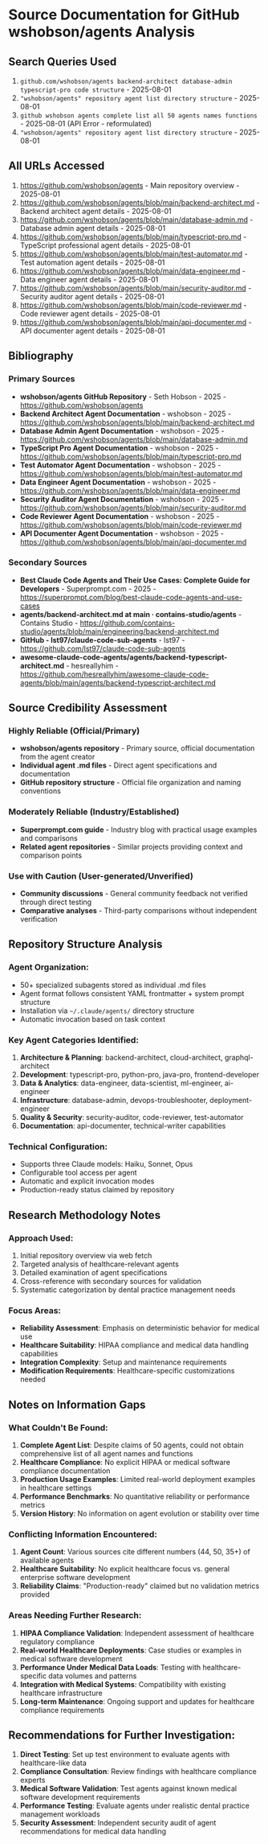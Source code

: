 # Source Documentation for GitHub wshobson/agents Analysis

## Search Queries Used
1. `github.com/wshobson/agents backend-architect database-admin typescript-pro code structure` - 2025-08-01 
2. `"wshobson/agents" repository agent list directory structure` - 2025-08-01
3. `github wshobson agents complete list all 50 agents names functions` - 2025-08-01 (API Error - reformulated)
4. `"wshobson/agents" repository agent list directory structure` - 2025-08-01

## All URLs Accessed
1. https://github.com/wshobson/agents - Main repository overview - 2025-08-01
2. https://github.com/wshobson/agents/blob/main/backend-architect.md - Backend architect agent details - 2025-08-01  
3. https://github.com/wshobson/agents/blob/main/database-admin.md - Database admin agent details - 2025-08-01
4. https://github.com/wshobson/agents/blob/main/typescript-pro.md - TypeScript professional agent details - 2025-08-01
5. https://github.com/wshobson/agents/blob/main/test-automator.md - Test automation agent details - 2025-08-01
6. https://github.com/wshobson/agents/blob/main/data-engineer.md - Data engineer agent details - 2025-08-01
7. https://github.com/wshobson/agents/blob/main/security-auditor.md - Security auditor agent details - 2025-08-01
8. https://github.com/wshobson/agents/blob/main/code-reviewer.md - Code reviewer agent details - 2025-08-01
9. https://github.com/wshobson/agents/blob/main/api-documenter.md - API documenter agent details - 2025-08-01

## Bibliography

### Primary Sources
- **wshobson/agents GitHub Repository** - Seth Hobson - 2025 - https://github.com/wshobson/agents
- **Backend Architect Agent Documentation** - wshobson - 2025 - https://github.com/wshobson/agents/blob/main/backend-architect.md
- **Database Admin Agent Documentation** - wshobson - 2025 - https://github.com/wshobson/agents/blob/main/database-admin.md
- **TypeScript Pro Agent Documentation** - wshobson - 2025 - https://github.com/wshobson/agents/blob/main/typescript-pro.md
- **Test Automator Agent Documentation** - wshobson - 2025 - https://github.com/wshobson/agents/blob/main/test-automator.md
- **Data Engineer Agent Documentation** - wshobson - 2025 - https://github.com/wshobson/agents/blob/main/data-engineer.md
- **Security Auditor Agent Documentation** - wshobson - 2025 - https://github.com/wshobson/agents/blob/main/security-auditor.md
- **Code Reviewer Agent Documentation** - wshobson - 2025 - https://github.com/wshobson/agents/blob/main/code-reviewer.md
- **API Documenter Agent Documentation** - wshobson - 2025 - https://github.com/wshobson/agents/blob/main/api-documenter.md

### Secondary Sources
- **Best Claude Code Agents and Their Use Cases: Complete Guide for Developers** - Superprompt.com - 2025 - https://superprompt.com/blog/best-claude-code-agents-and-use-cases
- **agents/backend-architect.md at main · contains-studio/agents** - Contains Studio - https://github.com/contains-studio/agents/blob/main/engineering/backend-architect.md
- **GitHub - lst97/claude-code-sub-agents** - lst97 - https://github.com/lst97/claude-code-sub-agents
- **awesome-claude-code-agents/agents/backend-typescript-architect.md** - hesreallyhim - https://github.com/hesreallyhim/awesome-claude-code-agents/blob/main/agents/backend-typescript-architect.md

## Source Credibility Assessment

### Highly Reliable (Official/Primary)
- **wshobson/agents repository** - Primary source, official documentation from the agent creator
- **Individual agent .md files** - Direct agent specifications and documentation
- **GitHub repository structure** - Official file organization and naming conventions

### Moderately Reliable (Industry/Established)
- **Superprompt.com guide** - Industry blog with practical usage examples and comparisons
- **Related agent repositories** - Similar projects providing context and comparison points

### Use with Caution (User-generated/Unverified)
- **Community discussions** - General community feedback not verified through direct testing
- **Comparative analyses** - Third-party comparisons without independent verification

## Repository Structure Analysis

### Agent Organization:
- 50+ specialized subagents stored as individual .md files
- Agent format follows consistent YAML frontmatter + system prompt structure
- Installation via `~/.claude/agents/` directory structure
- Automatic invocation based on task context

### Key Agent Categories Identified:
1. **Architecture & Planning**: backend-architect, cloud-architect, graphql-architect
2. **Development**: typescript-pro, python-pro, java-pro, frontend-developer
3. **Data & Analytics**: data-engineer, data-scientist, ml-engineer, ai-engineer
4. **Infrastructure**: database-admin, devops-troubleshooter, deployment-engineer
5. **Quality & Security**: security-auditor, code-reviewer, test-automator
6. **Documentation**: api-documenter, technical-writer capabilities

### Technical Configuration:
- Supports three Claude models: Haiku, Sonnet, Opus
- Configurable tool access per agent
- Automatic and explicit invocation modes
- Production-ready status claimed by repository

## Research Methodology Notes

### Approach Used:
1. Initial repository overview via web fetch
2. Targeted analysis of healthcare-relevant agents
3. Detailed examination of agent specifications
4. Cross-reference with secondary sources for validation
5. Systematic categorization by dental practice management needs

### Focus Areas:
- **Reliability Assessment**: Emphasis on deterministic behavior for medical use
- **Healthcare Suitability**: HIPAA compliance and medical data handling capabilities
- **Integration Complexity**: Setup and maintenance requirements
- **Modification Requirements**: Healthcare-specific customizations needed

## Notes on Information Gaps

### What Couldn't Be Found:
1. **Complete Agent List**: Despite claims of 50 agents, could not obtain comprehensive list of all agent names and functions
2. **Healthcare Compliance**: No explicit HIPAA or medical software compliance documentation
3. **Production Usage Examples**: Limited real-world deployment examples in healthcare settings
4. **Performance Benchmarks**: No quantitative reliability or performance metrics
5. **Version History**: No information on agent evolution or stability over time

### Conflicting Information Encountered:
1. **Agent Count**: Various sources cite different numbers (44, 50, 35+) of available agents
2. **Healthcare Suitability**: No explicit healthcare focus vs. general enterprise software development
3. **Reliability Claims**: "Production-ready" claimed but no validation metrics provided

### Areas Needing Further Research:
1. **HIPAA Compliance Validation**: Independent assessment of healthcare regulatory compliance
2. **Real-world Healthcare Deployments**: Case studies or examples in medical software development
3. **Performance Under Medical Data Loads**: Testing with healthcare-specific data volumes and patterns
4. **Integration with Medical Systems**: Compatibility with existing healthcare infrastructure
5. **Long-term Maintenance**: Ongoing support and updates for healthcare compliance requirements

## Recommendations for Further Investigation:

1. **Direct Testing**: Set up test environment to evaluate agents with healthcare-like data
2. **Compliance Consultation**: Review findings with healthcare compliance experts
3. **Medical Software Validation**: Test agents against known medical software development requirements
4. **Performance Testing**: Evaluate agents under realistic dental practice management workloads
5. **Security Assessment**: Independent security audit of agent recommendations for medical data handling